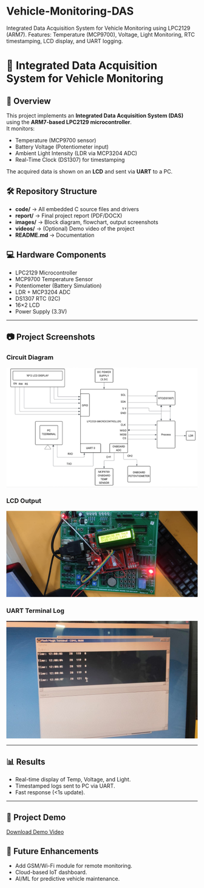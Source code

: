 # Vehicle-Monitoring-DAS
Integrated Data Acquisition System for Vehicle Monitoring using LPC2129 (ARM7). Features: Temperature (MCP9700), Voltage, Light Monitoring, RTC timestamping, LCD display, and UART logging.
# 🚗 Integrated Data Acquisition System for Vehicle Monitoring

## 📌 Overview
This project implements an **Integrated Data Acquisition System (DAS)** using the **ARM7-based LPC2129 microcontroller**.  
It monitors:
- Temperature (MCP9700 sensor)
- Battery Voltage (Potentiometer input)
- Ambient Light Intensity (LDR via MCP3204 ADC)
- Real-Time Clock (DS1307) for timestamping

The acquired data is shown on an **LCD** and sent via **UART** to a PC.

## 🛠️ Repository Structure

- **code/** → All embedded C source files and drivers  
- **report/** → Final project report (PDF/DOCX)  
- **images/** → Block diagram, flowchart, output screenshots  
- **videos/** → (Optional) Demo video of the project  
- **README.md** → Documentation  


## 💻 Hardware Components
- LPC2129 Microcontroller
- MCP9700 Temperature Sensor
- Potentiometer (Battery Simulation)
- LDR + MCP3204 ADC
- DS1307 RTC (I2C)
- 16×2 LCD
- Power Supply (3.3V)

---

## 📷 Project Screenshots

### Circuit Diagram
![Circuit](./images/circuit_diagram.jpg)

### LCD Output
![LCD Output](./images/lcd_outputt.jpg)

### UART Terminal Log
![UART Log](./images/uart_log.jpg)

---

## 📊 Results
- Real-time display of Temp, Voltage, and Light.  
- Timestamped logs sent to PC via UART.  
- Fast response (<1s update).  

---
## 🎥 Project Demo
[Download Demo Video](./images/demo.mp4)



## 🚀 Future Enhancements
- Add GSM/Wi-Fi module for remote monitoring.  
- Cloud-based IoT dashboard.  
- AI/ML for predictive vehicle maintenance.  
